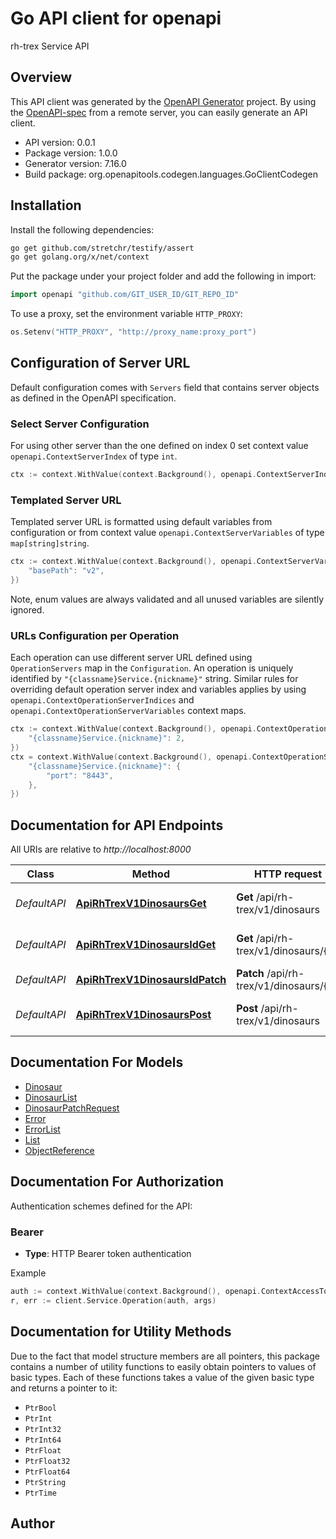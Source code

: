 # Go API client for openapi

rh-trex Service API

## Overview
This API client was generated by the [OpenAPI Generator](https://openapi-generator.tech) project.  By using the [OpenAPI-spec](https://www.openapis.org/) from a remote server, you can easily generate an API client.

- API version: 0.0.1
- Package version: 1.0.0
- Generator version: 7.16.0
- Build package: org.openapitools.codegen.languages.GoClientCodegen

## Installation

Install the following dependencies:

```sh
go get github.com/stretchr/testify/assert
go get golang.org/x/net/context
```

Put the package under your project folder and add the following in import:

```go
import openapi "github.com/GIT_USER_ID/GIT_REPO_ID"
```

To use a proxy, set the environment variable `HTTP_PROXY`:

```go
os.Setenv("HTTP_PROXY", "http://proxy_name:proxy_port")
```

## Configuration of Server URL

Default configuration comes with `Servers` field that contains server objects as defined in the OpenAPI specification.

### Select Server Configuration

For using other server than the one defined on index 0 set context value `openapi.ContextServerIndex` of type `int`.

```go
ctx := context.WithValue(context.Background(), openapi.ContextServerIndex, 1)
```

### Templated Server URL

Templated server URL is formatted using default variables from configuration or from context value `openapi.ContextServerVariables` of type `map[string]string`.

```go
ctx := context.WithValue(context.Background(), openapi.ContextServerVariables, map[string]string{
	"basePath": "v2",
})
```

Note, enum values are always validated and all unused variables are silently ignored.

### URLs Configuration per Operation

Each operation can use different server URL defined using `OperationServers` map in the `Configuration`.
An operation is uniquely identified by `"{classname}Service.{nickname}"` string.
Similar rules for overriding default operation server index and variables applies by using `openapi.ContextOperationServerIndices` and `openapi.ContextOperationServerVariables` context maps.

```go
ctx := context.WithValue(context.Background(), openapi.ContextOperationServerIndices, map[string]int{
	"{classname}Service.{nickname}": 2,
})
ctx = context.WithValue(context.Background(), openapi.ContextOperationServerVariables, map[string]map[string]string{
	"{classname}Service.{nickname}": {
		"port": "8443",
	},
})
```

## Documentation for API Endpoints

All URIs are relative to *http://localhost:8000*

Class | Method | HTTP request | Description
------------ | ------------- | ------------- | -------------
*DefaultAPI* | [**ApiRhTrexV1DinosaursGet**](docs/DefaultAPI.md#apirhtrexv1dinosaursget) | **Get** /api/rh-trex/v1/dinosaurs | Returns a list of dinosaurs
*DefaultAPI* | [**ApiRhTrexV1DinosaursIdGet**](docs/DefaultAPI.md#apirhtrexv1dinosaursidget) | **Get** /api/rh-trex/v1/dinosaurs/{id} | Get an dinosaur by id
*DefaultAPI* | [**ApiRhTrexV1DinosaursIdPatch**](docs/DefaultAPI.md#apirhtrexv1dinosaursidpatch) | **Patch** /api/rh-trex/v1/dinosaurs/{id} | Update an dinosaur
*DefaultAPI* | [**ApiRhTrexV1DinosaursPost**](docs/DefaultAPI.md#apirhtrexv1dinosaurspost) | **Post** /api/rh-trex/v1/dinosaurs | Create a new dinosaur


## Documentation For Models

 - [Dinosaur](docs/Dinosaur.md)
 - [DinosaurList](docs/DinosaurList.md)
 - [DinosaurPatchRequest](docs/DinosaurPatchRequest.md)
 - [Error](docs/Error.md)
 - [ErrorList](docs/ErrorList.md)
 - [List](docs/List.md)
 - [ObjectReference](docs/ObjectReference.md)


## Documentation For Authorization


Authentication schemes defined for the API:
### Bearer

- **Type**: HTTP Bearer token authentication

Example

```go
auth := context.WithValue(context.Background(), openapi.ContextAccessToken, "BEARER_TOKEN_STRING")
r, err := client.Service.Operation(auth, args)
```


## Documentation for Utility Methods

Due to the fact that model structure members are all pointers, this package contains
a number of utility functions to easily obtain pointers to values of basic types.
Each of these functions takes a value of the given basic type and returns a pointer to it:

* `PtrBool`
* `PtrInt`
* `PtrInt32`
* `PtrInt64`
* `PtrFloat`
* `PtrFloat32`
* `PtrFloat64`
* `PtrString`
* `PtrTime`

## Author



